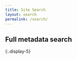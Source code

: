 ```yaml
---
title: Site Search
layout: search
permalink: /search/
---
```


## Full metadata search
{:.display-5}
